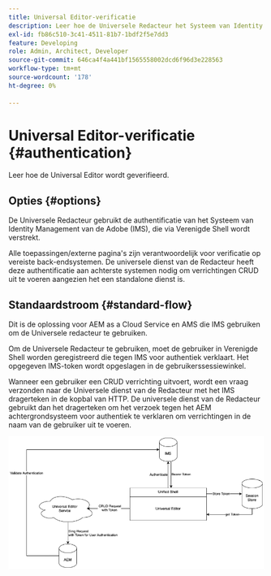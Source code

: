 ```yaml
---
title: Universal Editor-verificatie
description: Leer hoe de Universele Redacteur het Systeem van Identity Management van de Adobe (IMS) voor authentificatie gebruikt.
exl-id: fb86c510-3c41-4511-81b7-1bdf2f5e7dd3
feature: Developing
role: Admin, Architect, Developer
source-git-commit: 646ca4f4a441bf1565558002dcd6f96d3e228563
workflow-type: tm+mt
source-wordcount: '178'
ht-degree: 0%

---
```



# Universal Editor-verificatie {#authentication}

Leer hoe de Universal Editor wordt geverifieerd.

## Opties {#options}

De Universele Redacteur gebruikt de authentificatie van het Systeem van Identity Management van de Adobe (IMS), die via Verenigde Shell wordt verstrekt.

Alle toepassingen/externe pagina&#39;s zijn verantwoordelijk voor verificatie op vereiste back-endsystemen. De universele dienst van de Redacteur heeft deze authentificatie aan achterste systemen nodig om verrichtingen CRUD uit te voeren aangezien het een standalone dienst is.

## Standaardstroom {#standard-flow}

Dit is de oplossing voor AEM as a Cloud Service en AMS die IMS gebruiken om de Universele redacteur te gebruiken.

Om de Universele Redacteur te gebruiken, moet de gebruiker in Verenigde Shell worden geregistreerd die tegen IMS voor authentiek verklaart. Het opgegeven IMS-token wordt opgeslagen in de gebruikerssessiewinkel.

Wanneer een gebruiker een CRUD verrichting uitvoert, wordt een vraag verzonden naar de Universele dienst van de Redacteur met het IMS dragerteken in de kopbal van HTTP. De universele dienst van de Redacteur gebruikt dan het dragerteken om het verzoek tegen het AEM achtergrondsysteem voor authentiek te verklaren om verrichtingen in de naam van de gebruiker uit te voeren.

![Standaardverificatiestroom](assets/standard-flow.png)
